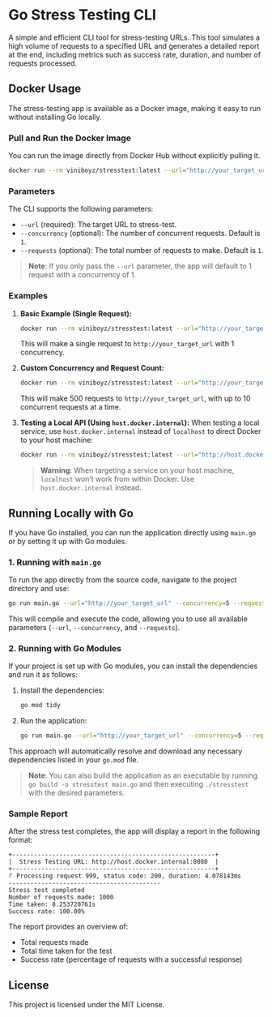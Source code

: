 # Go Stress Testing CLI

A simple and efficient CLI tool for stress-testing URLs. This tool simulates a high volume of requests to a specified URL and generates a detailed report at the end, including metrics such as success rate, duration, and number of requests processed.

## Docker Usage

The stress-testing app is available as a Docker image, making it easy to run without installing Go locally.

### Pull and Run the Docker Image

You can run the image directly from Docker Hub without explicitly pulling it.

```bash
docker run --rm viniboyz/stresstest:latest --url="http://your_target_url"
```

### Parameters

The CLI supports the following parameters:

- `--url` (required): The target URL to stress-test.
- `--concurrency` (optional): The number of concurrent requests. Default is `1`.
- `--requests` (optional): The total number of requests to make. Default is `1`.

> **Note**: If you only pass the `--url` parameter, the app will default to 1 request with a concurrency of 1.

### Examples

1. **Basic Example (Single Request):**
   ```bash
   docker run --rm viniboyz/stresstest:latest --url="http://your_target_url"
   ```
   This will make a single request to `http://your_target_url` with 1 concurrency.

2. **Custom Concurrency and Request Count:**
   ```bash
   docker run --rm viniboyz/stresstest:latest --url="http://your_target_url" --concurrency=10 --requests=500
   ```
   This will make 500 requests to `http://your_target_url`, with up to 10 concurrent requests at a time.

3. **Testing a Local API (Using `host.docker.internal`):**
   When testing a local service, use `host.docker.internal` instead of `localhost` to direct Docker to your host machine:
   ```bash
   docker run --rm viniboyz/stresstest:latest --url="http://host.docker.internal:8080" --concurrency=5 --requests=1000
   ```

   > **Warning**: When targeting a service on your host machine, `localhost` won’t work from within Docker. Use `host.docker.internal` instead.

## Running Locally with Go

If you have Go installed, you can run the application directly using `main.go` or by setting it up with Go modules.

### 1. Running with `main.go`

To run the app directly from the source code, navigate to the project directory and use:

```bash
go run main.go --url="http://your_target_url" --concurrency=5 --requests=1000
```

This will compile and execute the code, allowing you to use all available parameters (`--url`, `--concurrency`, and `--requests`).

### 2. Running with Go Modules

If your project is set up with Go modules, you can install the dependencies and run it as follows:

1. Install the dependencies:
   ```bash
   go mod tidy
   ```

2. Run the application:
   ```bash
   go run main.go --url="http://your_target_url" --concurrency=5 --requests=1000
   ```

This approach will automatically resolve and download any necessary dependencies listed in your `go.mod` file.

> **Note**: You can also build the application as an executable by running `go build -o stresstest main.go` and then executing `./stresstest` with the desired parameters.

### Sample Report

After the stress test completes, the app will display a report in the following format:

```plaintext
+--------------------------------------------------------+
|  Stress Testing URL: http://host.docker.internal:8080  |
+--------------------------------------------------------+
⠏ Processing request 999, status code: 200, duration: 4.078143ms
------------------------------------------
Stress test completed
Number of requests made: 1000
Time taken: 8.253720761s
Success rate: 100.00%
```

The report provides an overview of:
- Total requests made
- Total time taken for the test
- Success rate (percentage of requests with a successful response)

## License

This project is licensed under the MIT License.
